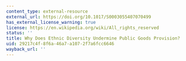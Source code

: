 ```yaml
---
content_type: external-resource
external_url: https://doi.org/10.1017/S0003055407070499
has_external_license_warning: true
license: https://en.wikipedia.org/wiki/All_rights_reserved
status: ''
title: Why Does Ethnic Diversity Undermine Public Goods Provision?
uid: 29217c4f-8f6a-46a7-a107-2f7a6fcc6646
wayback_url: ''
---
```

